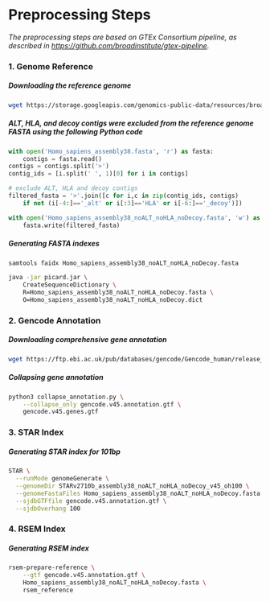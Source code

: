 # Preprocessing Steps

*The preprocessing steps are based on GTEx Consortium pipeline, as described in https://github.com/broadinstitute/gtex-pipeline.*

### 1. Genome Reference

##### Downloading the reference genome

```bash
wget https://storage.googleapis.com/genomics-public-data/resources/broad/hg38/v0/Homo_sapiens_assembly38.fasta
```

##### ALT, HLA, and decoy contigs were excluded from the reference genome FASTA using the following Python code

```python
with open('Homo_sapiens_assembly38.fasta', 'r') as fasta:
    contigs = fasta.read()
contigs = contigs.split('>')
contig_ids = [i.split(' ', 1)[0] for i in contigs]

# exclude ALT, HLA and decoy contigs
filtered_fasta = '>'.join([c for i,c in zip(contig_ids, contigs)
    if not (i[-4:]=='_alt' or i[:3]=='HLA' or i[-6:]=='_decoy')])

with open('Homo_sapiens_assembly38_noALT_noHLA_noDecoy.fasta', 'w') as fasta:
    fasta.write(filtered_fasta)
```

##### Generating FASTA indexes

```bash
samtools faidx Homo_sapiens_assembly38_noALT_noHLA_noDecoy.fasta

java -jar picard.jar \
    CreateSequenceDictionary \
    R=Homo_sapiens_assembly38_noALT_noHLA_noDecoy.fasta \
    O=Homo_sapiens_assembly38_noALT_noHLA_noDecoy.dict
```

### 2. Gencode Annotation

##### Downloading comprehensive gene annotation

```bash
wget https://ftp.ebi.ac.uk/pub/databases/gencode/Gencode_human/release_45/gencode.v45.annotation.gtf.gz
```

##### Collapsing gene annotation

```bash
python3 collapse_annotation.py \
    --collapse_only gencode.v45.annotation.gtf \
    gencode.v45.genes.gtf
```

### 3. STAR Index

##### Generating STAR index for 101bp

```bash
STAR \
  --runMode genomeGenerate \
  --genomeDir STARv2710b_assembly38_noALT_noHLA_noDecoy_v45_oh100 \
  --genomeFastaFiles Homo_sapiens_assembly38_noALT_noHLA_noDecoy.fasta \
  --sjdbGTFfile gencode.v45.annotation.gtf \
  --sjdbOverhang 100
```

### 4. RSEM Index

##### Generating RSEM index

```bash
rsem-prepare-reference \
    --gtf gencode.v45.annotation.gtf \
    Homo_sapiens_assembly38_noALT_noHLA_noDecoy.fasta \
    rsem_reference
```

